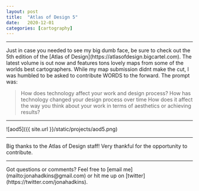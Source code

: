 ```yaml
---
layout: post
title:  "Atlas of Design 5"
date:   2020-12-01
categories: [cartography]
---
```

<hr>  
Just in case you needed to see my big dumb face, be sure to check out the 5th edition of
the [Atlas of Design](https://atlasofdesign.bigcartel.com). The latest volume is out now
and features tons lovely maps from some of the worlds best cartographers. While my map submission
didnt make the cut, I was humbled to be asked to contribute WORDS to the forward. The prompt
was:


>How does technology affect your work and design process? How has technology changed your design process over time How does it affect the way you think about your work in terms of aesthetics or achieving results?


<hr> 
![aod5]({{ site.url }}/static/projects/aod5.png)  
<hr>


Big thanks to the Atlas of Design staff! Very thankful for the opportunity to contribute.

<hr>
Got questions or comments? Feel free to [email me](mailto:jonahadkins@gmail.com) or hit me up on [twitter](https://twitter.com/jonahadkins).
